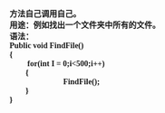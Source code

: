 <html>

<head>
<meta http-equiv=Content-Type content="text/html; charset=gb2312">
<meta name=Generator content="Microsoft Word 15 (filtered)">
<style>
<!--
 /* Font Definitions */
 @font-face
	{font-family:宋体;
	panose-1:2 1 6 0 3 1 1 1 1 1;}
@font-face
	{font-family:"Cambria Math";
	panose-1:2 4 5 3 5 4 6 3 2 4;}
@font-face
	{font-family:Calibri;
	panose-1:2 15 5 2 2 2 4 3 2 4;}
@font-face
	{font-family:"\@宋体";
	panose-1:2 1 6 0 3 1 1 1 1 1;}
 /* Style Definitions */
 p.MsoNormal, li.MsoNormal, div.MsoNormal
	{margin:0cm;
	margin-bottom:.0001pt;
	text-align:justify;
	text-justify:inter-ideograph;
	font-size:10.5pt;
	font-family:"Calibri","sans-serif";}
.MsoChpDefault
	{font-family:"Calibri","sans-serif";}
 /* Page Definitions */
 @page WordSection1
	{size:595.3pt 841.9pt;
	margin:72.0pt 90.0pt 72.0pt 90.0pt;
	layout-grid:15.6pt;}
div.WordSection1
	{page:WordSection1;}
-->
</style>

</head>

<body lang=ZH-CN style='text-justify-trim:punctuation'>

<div class=WordSection1 style='layout-grid:15.6pt'>

<p class=MsoNormal><b><span style='font-family:宋体'>方法自己调用自己。</span></b></p>

<p class=MsoNormal><b><span style='font-family:宋体'>用途：例如找出一个文件夹中所有的文件。</span></b></p>

<p class=MsoNormal><b><span style='font-family:宋体'>语法：</span></b></p>

<p class=MsoNormal><b><span lang=EN-US>Public void FindFile()</span></b></p>

<p class=MsoNormal><b><span lang=EN-US>{</span></b></p>

<p class=MsoNormal><b><span lang=EN-US>&nbsp;&nbsp;&nbsp;&nbsp;&nbsp;&nbsp;&nbsp;&nbsp; for(int
I = 0;i&lt;500;i++)</span></b></p>

<p class=MsoNormal style='text-indent:21.1pt'><b><span lang=EN-US>{</span></b></p>

<p class=MsoNormal style='text-indent:21.1pt'><b><span lang=EN-US>&nbsp;&nbsp;&nbsp;&nbsp;&nbsp;&nbsp;&nbsp;&nbsp;&nbsp;&nbsp;&nbsp;&nbsp;&nbsp;&nbsp;&nbsp;&nbsp;&nbsp;&nbsp; FindFile();</span></b></p>

<p class=MsoNormal style='text-indent:21.1pt'><b><span lang=EN-US>}</span></b></p>

<p class=MsoNormal><b><span lang=EN-US>}</span></b></p>

</div>

</body>

</html>
